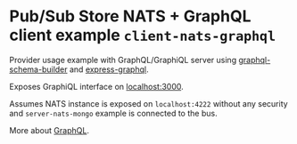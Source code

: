 # Pub/Sub Store NATS + GraphQL client example `client-nats-graphql`

Provider usage example with GraphQL/GraphiQL server using [graphql-schema-builder][graphql-schema-builder] and [express-graphql][express-graphql].

Exposes GraphiQL interface on [localhost:3000](http://localhost:3000).

Assumes NATS instance is exposed on `localhost:4222` without any security and `server-nats-mongo` example is connected to the bus.

More about [GraphQL](https://github.com/facebook/graphql).

[express-graphql]: https://github.com/graphql/express-graphql
[graphql-schema-builder]: https://github.com/GeorgeSapkin/graphql-schema-builder
